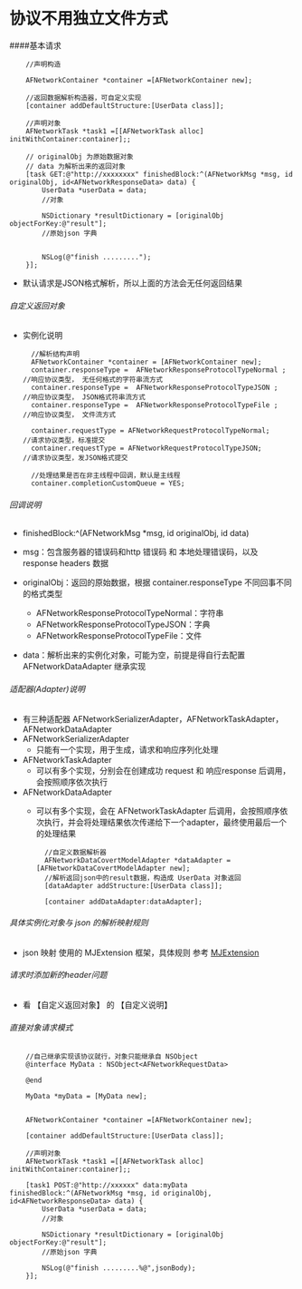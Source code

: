 # 协议不用独立文件方式
 
####基本请求
 
 		//声明构造
 		
    	AFNetworkContainer *container =[AFNetworkContainer new];
    	
    	//返回数据解析构造器，可自定义实现 
    	[container addDefaultStructure:[UserData class]]; 
    	
 		//声明对象
    	AFNetworkTask *task1 =[[AFNetworkTask alloc] initWithContainer:container];; 
    	
    	// originalObj 为原始数据对象
    	// data 为解析出来的返回对象
    	[task GET:@"http://xxxxxxxx" finishedBlock:^(AFNetworkMsg *msg, id originalObj, id<AFNetworkResponseData> data) { 
  			UserData *userData = data;
  			//对象
  			
  			NSDictionary *resultDictionary = [originalObj objectForKey:@"result"];
  			//原始json 字典
  			
  			
         	NSLog(@"finish .........");
    	}];
    	 
         
    	
* 默认请求是JSON格式解析，所以上面的方法会无任何返回结果
  
###### 自定义返回对象
* 实例化说明
    
    	//解析结构声明
   		AFNetworkContainer *container = [AFNetworkContainer new];
   		container.responseType =  AFNetworkResponseProtocolTypeNormal ;     //响应协议类型， 无任何格式的字符串流方式
   		container.responseType =  AFNetworkResponseProtocolTypeJSON ;     //响应协议类型， JSON格式符串流方式
   		container.responseType =  AFNetworkResponseProtocolTypeFile ;     //响应协议类型， 文件流方式 
   		 
    	container.requestType = AFNetworkRequestProtocolTypeNormal;      //请求协议类型，标准提交
    	container.requestType = AFNetworkRequestProtocolTypeJSON;        //请求协议类型，发JSON格式提交
   		
   		//处理结果是否在非主线程中回调，默认是主线程
   		container.completionCustomQueue = YES; 
   		 
			
    	
###### 回调说明

* finishedBlock:^(AFNetworkMsg *msg, id originalObj, id<AFNetworkResponseData> data)
* msg：包含服务器的错误码和http 错误码 和 本地处理错误码，以及 response headers 数据
* originalObj：返回的原始数据，根据 container.responseType 不同回事不同的格式类型
	* AFNetworkResponseProtocolTypeNormal：字符串
	* AFNetworkResponseProtocolTypeJSON：字典
	* AFNetworkResponseProtocolTypeFile：文件

* data：解析出来的实例化对象，可能为空，前提是得自行去配置 AFNetworkDataAdapter 继承实现


###### 适配器(Adapter)说明

* 有三种适配器 AFNetworkSerializerAdapter，AFNetworkTaskAdapter，AFNetworkDataAdapter
* AFNetworkSerializerAdapter
	* 只能有一个实现，用于生成，请求和响应序列化处理
* AFNetworkTaskAdapter
	* 可以有多个实现，分别会在创建成功 request  和 响应response 后调用，会按照顺序依次执行
* AFNetworkDataAdapter
	* 可以有多个实现，会在 AFNetworkTaskAdapter 后调用，会按照顺序依次执行，并会将处理结果依次传递给下一个adapter，最终使用最后一个的处理结果
		
		
			//自定义数据解析器
    		AFNetworkDataCovertModelAdapter *dataAdapter =[AFNetworkDataCovertModelAdapter new]; 
    		//解析返回json中的result数据，构造成 UserData 对象返回
    		[dataAdapter addStructure:[UserData class]];
    
    		[container addDataAdapter:dataAdapter];

	 
			
			 
###### 具体实例化对象与 json 的解析映射规则
* json 映射 使用的 MJExtension 框架，具体规则 参考 [MJExtension](https://github.com/CoderMJLee/MJExtension)
	
###### 请求时添加新的header问题
* 看 【自定义返回对象】 的 【自定义说明】 
	
	 
		
		
###### 直接对象请求模式

		
		//自己继承实现该协议就行，对象只能继承自 NSObject
		@interface MyData : NSObject<AFNetworkRequestData>

		@end

		MyData *myData = [MyData new]; 

 		
    	AFNetworkContainer *container =[AFNetworkContainer new];
    	 
    	[container addDefaultStructure:[UserData class]];  
    	
 		//声明对象
    	AFNetworkTask *task1 =[[AFNetworkTask alloc] initWithContainer:container];; 
    	 
    	[task1 POST:@"http://xxxxxx" data:myData finishedBlock:^(AFNetworkMsg *msg, id originalObj, id<AFNetworkResponseData> data) { 
  			UserData *userData = data;
  			//对象
  			
  			NSDictionary *resultDictionary = [originalObj objectForKey:@"result"];
  			//原始json 字典
            
            NSLog(@"finish .........%@",jsonBody);
        }];
  